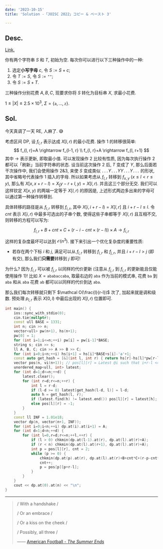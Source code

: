 ```yaml
---
date: '2023-10-15'
title: 'Solution -「JOISC 2022」コピー & ペースト 3'

---
```


## Desc.

[Link.](https://loj.ac/p/3688)

你有两个字符串 $S$ 和 $T$, 初始为空. 每次你可以进行以下三种操作中的一种:

1.  选定**小写字母** $c$, 令 $S := S+c$;
2. 令 $T := S$, 令 $S:=\texttt{""}$;
3. 令 $S := S+T$.

三种操作分别花费 $A, B, C$, 现要求你将 $S$ 转化为目标串 $X$, 求最小花费.

$1\leqslant |X| \leqslant 2.5\times 10^{3}$, $\Sigma = \{\texttt{a}, \dots, \texttt{z}\}$.

## Sol.

今天真调了一天 RE, 人麻了. 😅

考虑区间 DP, 设 $f_{l, r}$ 表示达成 $X[l, r)$ 的最小花费. 操作 1 的转移很简单:
$$
f_{l, r}+A \rightarrow f_{l-1, r} \\
f_{l, r}+A \rightarrow f_{l, r+1}
$$
其中 $\rightarrow$ 表示更新, 即取最小值. 可以发现操作 2 比较有性质, 因为每次执行操作 2 都可以「刷新」当前字符串的状态. 设当前这次操作 2 后, $T$ 变成了 $Y$, 那么后面若干次操作中, 我们会使用操作 2&3, 来使 $S$ 变成类似 $\texttt{...}Y\texttt{...}YY\texttt{...}Y\texttt{...}$ 的形状, 其中省略号代表操作 1 插入的字母. 所以如果考虑从 $f_{l, r}$ 转移到 $f_{x, y}$ ($x \leqslant l <r \leqslant y$), 那么有 $X[x, x+r-l)=X_[y-r+l, y) = X[l, r)$. 并且这三个部分无交. 我们可以这样钦定 $X[x, y)$ 的两端一定等于 $X[l, r)$ 的原因是, 上述形式两边多出来的字母可以通过第一种操作转移到.

具体转移的路径是从 $f_{l, r}$ 转移到 $f_{i, r}$, 其中 $X[i, i+r-l) = X[l, r]$ 且 $i+r-l \leqslant l$. 令 $cnt$ 表示 $X[i, r)$ 中最多可选出的子串个数, 使得这些子串都等于 $X[l, r)$ 且互相不交, 则转移的方程可以写为:

$$
f_{l, r} + B + cnt \times C + (r - i - cnt \times (r - l)) \times A \rightarrow f_{i, r}
$$

这样的复杂度最坏可以达到 $\mathcal O(n^3)$. 接下来引出一个优化复杂度的重要性质:

- 若存在两个下标 $i$ 和 $j$, 满足可以从 $f_{l, r}$ 转移到 $f_{i, r}$ 和 $f_{j, r}$, 并且 $i+r-l > j$ (即有交), 那么我们**只需要**转移到 $j$ 即可!

为什么? 因为 $f_{i, r}$ 可以被 $f_{j, r}$ 以同样的代价更新 (注意从 $f_{j, r}$ 到 $f_{i, r}$ 的更新能且仅能使用操作 1)! 比如 $X = \texttt{ababaccaba}$, 取最右边的 $\texttt{aba}$ 作为当前的模式串, 花费 $\texttt{ba}$ 到 $\texttt{aba}$ 和从 $\texttt{aba}$ 花费 $\texttt{ab}$ 都可以以同样的代价到达 $\texttt{aba}$.

那么我们每次转移就只剩下 $\mathcal O(\frac{l}{r-l})$ 次了, 加起来就是调和级数. 预处理 $p_{l, r}$ 表示 $X[0, l)$ 中最后出现的 $X[l, r)$ 位置即可.

```cpp
int main() {
    ios::sync_with_stdio(0);
    cin.tie(nullptr);
    const ull BASE = 1331;
    int n; cin >> n;
    vector<ull> pw(n+1), hs(n+1);
    pw[0] = 1;
    for (int i=1;i<=n;++i) pw[i] = pw[i-1]*BASE;
    string s; cin >> s;
    ll A, B, C; cin >> A >> B >> C;
    for (int i=0;i<n;++i) hs[i+1] = hs[i]*BASE+s[i]-'a'+1;
    const auto get_hash = [&](int l, int r) { return hs[r]-hs[l]*pw[r-l]; };
    vector pos(n, vi(n+1)); // pos[l][r] = Latest @i such that i+r-l <= l, s[i, i+r-l) == s[l, r)
    unordered_map<ull, int> latest;
    for (int d=1;d<=n;++d) {
        latest.clear();
        for (int r=d;r<=n;++r) {
            int l = r-d;
            if (l-d >= 0) latest[get_hash(l-d, l)] = l-d;
            auto h = get_hash(l, r);
            if (latest.find(h) != latest.end()) pos[l][r] = latest[h];
            else pos[l][r] = -1;
        }
    }
    const ll INF = 1.01e18;
    vector dp(n, vector(n+1, INF));
    for (int i=0;i<n;++i) dp.at(i).at(i+1) = A;
    for (int d=1;d<n;++d) {
        for (int l=0,r=d;r<=n;++l,++r) {
            if (l > 0) chkmin(dp.at(l-1).at(r), dp.at(l).at(r)+A);
            if (r < n) chkmin(dp.at(l).at(r+1), dp.at(l).at(r)+A);
            int p = pos[l][r], cnt = 2;
            while (p >= 0) {
                chkmin(dp.at(p).at(r), dp.at(l).at(r)+B+cnt*C+(r-p-cnt*(r-l))*A);
                cnt++;
                p = pos[p][p+r-l];
            }
        }
    }
    cout << dp.at(0).at(n) << "\n";
}
```

---

>/ With a handshake /
>
>/ Or an embrace /
>
>/ Or a kiss on the cheek /
>
>/ Possibly, all three /
>
>—— [American Football - *The Summer Ends*](https://www.youtube.com/watch?v=GNITmXTI5-Y)